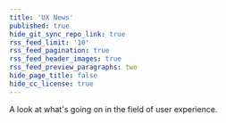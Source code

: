 ```yaml
---
title: 'UX News'
published: true
hide_git_sync_repo_link: true
rss_feed_limit: '10'
rss_feed_pagination: true
rss_feed_header_images: true
rss_feed_preview_paragraphs: two
hide_page_title: false
hide_cc_license: true
---
```


A look at what's going on in the field of user experience.
